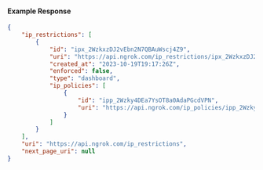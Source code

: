<!-- Code generated for API Clients. DO NOT EDIT. -->

#### Example Response

```json
{
	"ip_restrictions": [
		{
			"id": "ipx_2WzkxzDJ2vEbn2N7QBAuWscj4Z9",
			"uri": "https://api.ngrok.com/ip_restrictions/ipx_2WzkxzDJ2vEbn2N7QBAuWscj4Z9",
			"created_at": "2023-10-19T19:17:26Z",
			"enforced": false,
			"type": "dashboard",
			"ip_policies": [
				{
					"id": "ipp_2Wzky4DEa7YsOT8a0AdaPGcdVPN",
					"uri": "https://api.ngrok.com/ip_policies/ipp_2Wzky4DEa7YsOT8a0AdaPGcdVPN"
				}
			]
		}
	],
	"uri": "https://api.ngrok.com/ip_restrictions",
	"next_page_uri": null
}
```
